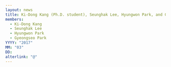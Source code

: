 ```yaml
---
layout: news
title: Ki-Dong Kang (Ph.D. student), Seunghak Lee, Hyungwon Park, and Gyeongseo Park (M.S. student) joined.
members:
  - Ki-Dong Kang
  - Seunghak Lee
  - Hyungwon Park
  - Gyeongseo Park
YYYY: "2017"
MM: "03"
DD: 
alterlink: "@"
---
```

